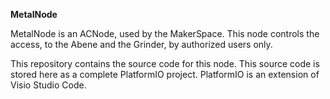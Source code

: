 **MetalNode**

MetalNode is an ACNode, used by the MakerSpace. This node controls the access, to the Abene and the Grinder, by authorized users only.

This repository contains the source code for this node. This source code is stored here as a complete PlatformIO project. PlatformIO is an extension of Visio Studio Code.